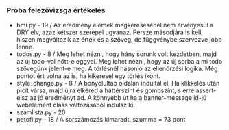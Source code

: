 ### Próba felezővizsga értékelés

* bmi.py - 19 / Az eredmény elemek megkeresésénél nem érvényesül a DRY elv, azaz kétszer szerepel ugyanaz. Persze másodjára is kell, hiszen megváltozik az érték és a szöveg, de függvénybe szervezve jobb lenne.
* todos.py - 8 / Meg lehet nézni, hogy hány sorunk volt kezdetben, majd az új todo-val nőtt-e eggyel. Meg lehet nézni, hogy az új sorba a mi todo szövegünk jelent-e meg. A törlésnél hasonló az ellenőrzési logika. Még pontot ért volna az is, ha kikeresel egy törlés ikont.
* style_change.py - 8 / A bonyolultab oldalán indultál el. Ha klikkelés után picit vársz, majd újra elkéred a háttérszínt és gombszínt, s erre assert-elsz az jó eredményt ad. A könnyebb út ha a banner-message id-jú webelement class változásából indulsz ki.
* szamlista.py - 20
* petofi.py - 18 / A sorszámozás kimaradt.
szumma = 73 pont